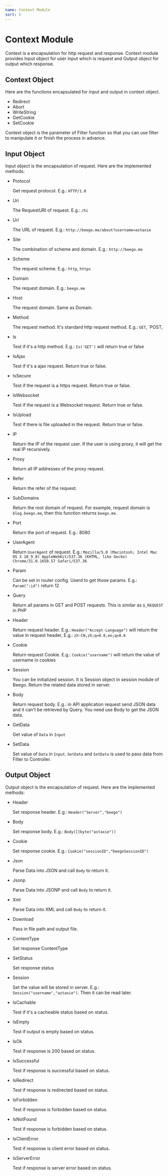 ```yaml
---
name: Context Module
sort: 5
---
```


# Context Module

Context is a encapsulation for http request and response. Context module provides Input object for user input which is request and Output object for output which response.

## Context Object

Here are the functions encapsulated for input and output in context object.
- Redirect
- Abort
- WriteString
- GetCookie
- SetCookie

Context object is the parameter of Filter function so that you can use filter to manipulate it or finish the process in advance.

## Input Object

Input object is the encapsulation of request. Here are the implemented methods:

- Protocol

  Get request protocol. E.g.: `HTTP/1.0`
	
- Uri

  The RequestURI of request. E.g.: `/hi`
	
- Url

  The URL of request. E.g.: `http://beego.me/about?username=astaxie`
	
- Site

  The combination of scheme and domain. E.g.: `http://beego.me`

- Scheme
  
  The request scheme. E.g.: `http`, `https`
	
- Domain

  The request domain. E.g.: `beego.me`
	
- Host

  The request domain. Same as Domain.
	
- Method

  The request method. It's standard http request method. E.g.: `GET`, `POST,
	
- Is

  Test if it's a http method. E.g.: `Is('GET')` will return true or false
	
- IsAjax

  Test if it's a ajax request. Return true or false.
	
- IsSecure

  Test if the request is a https request. Return true or false.
	
- IsWebsocket

  Test if the request is a Websocket request. Return true or false.
	
- IsUpload

  Test if there is file uploaded in the request. Return true or false.
	
- IP

  Return the IP of the request user. If the user is using proxy, it will get the real IP recursively.
	
- Proxy

  Return all IP addresses of the proxy request.
	
- Refer

  Return the refer of the request.
	
- SubDomains

  Return the root domain of request. For example, request domain is `blog.beego.me`, then this function returns `beego.me`.
	
- Port

  Return the port of request. E.g.: 8080
	
- UserAgent

  Return `UserAgent` of request. E.g.: `Mozilla/5.0 (Macintosh; Intel Mac OS X 10_9_0) AppleWebKit/537.36 (KHTML, like Gecko) Chrome/31.0.1650.57 Safari/537.36`

- Param
  
  Can be set in router config. Userd to get those params. E.g.: `Param(":id")` return 12
	
- Query

  Return all params in GET and POST requests. This is similar as `$_REQUEST` in PHP
	
- Header

  Return request header. E.g.: `Header("Accept-Language")` will return the value in request header, E.g.: `zh-CN,zh;q=0.8,en;q=0.6`
	
- Cookie

  Return request Cookie. E.g.: `Cookie("username")` will return the value of username in cookies
	
- Session

  You can be initialized session. It is Session object in session module of Beego. Return the related data stored in server.
	
- Body
  
  Return request body. E.g.: in API application request send JSON data and it can't be retrieved by Query. You need use Body to get the JSON data.
	
- GetData

  Get value of `Data` in `Input`
	
- SetData			

  Set value of `Data` in `Input`. `GetData` and `SetData` is used to pass data from Filter to Controller.
	
## Output Object

Output object is the encapsulation of request. Here are the implemented methods:

- Header

  Set response header. E.g.: `Header("Server","beego")`
	
- Body

  Set response body. E.g.: `Body([]byte("astaxie"))`

- Cookie

  Set response cookie. E.g.: `Cookie("sessionID","beegoSessionID")`
	
- Json

  Parse Data into JSON and call `Body` to return it.
	
- Jsonp

  Parse Data into JSONP and call `Body` to return it.
	
- Xml

  Parse Data into XML and call `Body` to return it.
	
- Download

  Pass in file path and output file.
	
- ContentType

  Set response ContentType
	
- SetStatus

  Set response status
	
- Session

  Set the value will be stored in server. E.g.: `Session("username","astaxie")`. Then it can be read later.
	
- IsCachable

  Test if it's a cacheable status based on status.
	
- IsEmpty

  Test if output is empty based on status.
	
- IsOk

  Test if response is 200 based on status.

- IsSuccessful

  Test if response is successful based on status.
		
- IsRedirect

  Test if response is redirected based on status.

- IsForbidden

  Test if response is forbidden based on status.
	
- IsNotFound

  Test if response is forbidden based on status.
	
- IsClientError

  Test if response is client error based on status.
	
- IsServerError

  Test if response is server error based on status.
